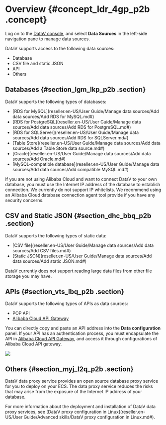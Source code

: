# Overview {#concept_ldr_4gp_p2b .concept}

Log on to the [DataV console](https://partners-intl.console.aliyun.com/#/datav), and select **Data Sources** in the left-side navigation pane to manage data sources.

DataV supports access to the following data sources:

-   Database
-   CSV file and static JSON
-   API
-   Others

## Databases {#section_lgm_lkp_p2b .section}

DataV supports the following types of databases:

-   [RDS for MySQL](reseller.en-US/User Guide/Manage data sources/Add data sources/Add RDS for MySQL.md#)
-   [RDS for PostgreSQL](reseller.en-US/User Guide/Manage data sources/Add data sources/Add RDS for PostgreSQL.md#)
-   [RDS for SQLServer](reseller.en-US/User Guide/Manage data sources/Add data sources/Add RDS for SQLServer.md#)
-   [Table Store](reseller.en-US/User Guide/Manage data sources/Add data sources/Add a Table Store data source.md#)
-   [Oracle](reseller.en-US/User Guide/Manage data sources/Add data sources/Add Oracle.md#)
-   [MySQL-compatible database](reseller.en-US/User Guide/Manage data sources/Add data sources/Add compatible MySQL.md#)

If you are not using Alibaba Cloud and want to connect DataV to your own database, you must use the Internet IP address of the database to establish connection. We currently do not support IP whitelists. We recommend using an Alibaba Cloud database connection agent tool provide if you have any security concerns.

## CSV and Static JSON {#section_dhc_bbq_p2b .section}

DataV supports the following types of static data:

-   [CSV file](reseller.en-US/User Guide/Manage data sources/Add data sources/Add CSV files.md#)
-   [Static JSON](reseller.en-US/User Guide/Manage data sources/Add data sources/Add static JSON.md#)

DataV currently does not support reading large data files from other file storage you may have.

## APIs {#section_vts_lbq_p2b .section}

DataV supports the following types of APIs as data sources:

-   POP API
-   [Alibaba Cloud API Gateway](https://partners-intl.console.aliyun.com/#/apigateway)

You can directly copy and paste an API address into the **Data configuration** panel. If your API has an authentication process, you must encapsulate the API in [Alibaba Cloud API Gateway](https://partners-intl.console.aliyun.com/#/apigateway), and access it through configurations of Alibaba Cloud API gateway.

![](http://static-aliyun-doc.oss-cn-hangzhou.aliyuncs.com/assets/img/16532/15584937297800_en-US.png)

## Others {#section_myj_l2q_p2b .section}

DataV data proxy service provides an open source database proxy service for you to deploy on your ECS. The data proxy service reduces the risks that may arise from the exposure of the Internet IP address of your database.

For more information about the deployment and installation of DataV data proxy services, see [DataV proxy configuration in Linux](reseller.en-US/User Guide/Advanced skills/DataV proxy configuration in Linux.md#).

